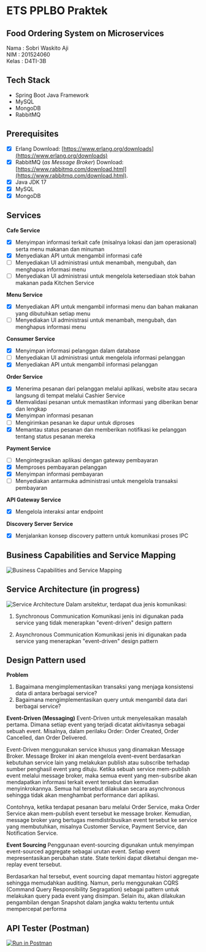 ﻿# ETS PPLBO Praktek
## Food Ordering System on Microservices

Nama 	: Sobri Waskito Aji  
NIM : 201524060  
Kelas : D4TI-3B

## Tech Stack

 - Spring Boot Java Framework
 - MySQL
 - MongoDB
 - RabbitMQ
 
## Prerequisites
 - [x] Erlang
Download: [https://www.erlang.org/downloads](https://www.erlang.org/downloads)
 - [x] RabbitMQ (*as Message Broker*)
 Download: [https://www.rabbitmq.com/download.html](https://www.rabbitmq.com/download.html).
 - [x] Java JDK 17
 - [x] MySQL
 - [x] MongoDB

## Services

**Cafe Service**
 - [x] Menyimpan informasi terkait cafe (misalnya lokasi dan jam operasional) serta menu makanan dan minuman
 - [x] Menyediakan API untuk mengambil informasi café
 - [ ] Menyediakan UI administrasi untuk menambah, mengubah, dan menghapus informasi menu
 - [ ] Menyediakan UI administrasi untuk mengelola ketersediaan stok bahan makanan pada Kitchen Service

**Menu Service**
 - [x] Menyediakan API untuk mengambil informasi menu dan bahan makanan yang dibutuhkan setiap menu
 - [ ] Menyediakan UI administrasi untuk menambah, mengubah, dan menghapus informasi menu
 
**Consumer Service**
 - [x] Menyimpan informasi pelanggan dalam database
 - [ ] Menyediakan UI administrasi untuk mengelola informasi pelanggan
 - [x] Menyediakan API untuk mengambil informasi pelanggan

**Order Service**
 - [x] Menerima pesanan dari pelanggan melalui aplikasi, website atau secara langsung di tempat melalui Cashier Service 
 - [x] Memvalidasi pesanan untuk memastikan informasi yang diberikan benar dan lengkap
 - [x] Menyimpan informasi pesanan
 - [ ] Mengirimkan pesanan ke dapur untuk diproses
 - [x] Memantau status pesanan dan memberikan notifikasi ke pelanggan tentang status pesanan mereka

**Payment Service**
 - [ ] Mengintegrasikan aplikasi dengan gateway pembayaran
 - [x] Memproses pembayaran pelanggan
 - [x] Menyimpan informasi pembayaran
 - [ ] Menyediakan antarmuka administrasi untuk mengelola transaksi pembayaran

**API Gateway Service**
 - [x] Mengelola interaksi antar endpoint

**Discovery Server Service**
 - [x] Menjalankan konsep discovery pattern untuk komunikasi proses IPC

## Business Capabilities and Service Mapping
![Business Capabilities and Service Mapping](../master/other/PPLBO-Nomor%201.drawio.png?raw=true)

## Service Architecture (in progress)
![Service Architecture](../master/other/PPLBO-Nomor%204.drawio.png)
Dalam arsitektur, terdapat dua jenis komunikasi:
1. Synchronous Communication
Komunikasi jenis ini digunakan pada service yang tidak menerapkan "event-driven" design pattern

1. Asynchronous Communication
Komunikasi jenis ini digunakan pada service yang menerapkan "event-driven" design pattern

## Design Pattern used

**Problem**
1. Bagaimana mengimplementasikan transaksi yang menjaga konsistensi data di antara berbagai service?
2. Bagaimana mengimplementasikan query untuk mengambil data dari berbagai service?

**Event-Driven (Messaging)**
Event-Driven untuk menyelesaikan masalah pertama. Dimana setiap event yang terjadi dicatat aktivitasnya sebagai sebuah event. Misalnya, dalam perilaku Order: Order Created, Order Cancelled, dan Order Delivered.

Event-Driven menggunakan service khusus yang dinamakan Message Broker. Message Broker ini akan mengelola event-event berdasarkan kebutuhan service lain yang melakukan publish atau subscribe terhadap sumber penghasil event yang dituju. Ketika sebuah service mem-publish event melalui message broker, maka semua event yang men-subsribe akan mendapatkan informasi terkait event tersebut dan kemudian menyinkrokannya. Semua hal tersebut dilakukan secara asynchronous sehingga tidak akan menghambat performance dari aplikasi.

Contohnya, ketika terdapat pesanan baru melalui Order Service, maka Order Service akan mem-publish event tersebut ke message broker. Kemudian, message broker yang bertugas memdistribusikan event tersebut ke service yang membutuhkan, misalnya Customer Service, Payment Service, dan Notification Service.

**Event Sourcing**
Penggunaan event-sourcing digunakan untuk menyimpan event-sourced aggregate sebagai urutan event. Setiap event mepresentasikan perubahan state. State terkini dapat diketahui dengan me-replay event tersebut.

Berdasarkan hal tersebut, event sourcing dapat memantau histori aggregate sehingga memudahkan auditing. Namun, perlu menggunakan CQRS (Command Query Responsibility Segragation) sebagai pattern untuk melakukan query pada event yang disimpan. Selain itu, akan dilakukan pengambilan dengan Snapshot dalam jangka waktu tertentu untuk mempercepat performa

## API Tester (Postman)
[![Run in Postman](https://run.pstmn.io/button.svg)](https://app.getpostman.com/run-collection/17008485-5205e1d1-dcbd-47b9-ab9e-25fab5df06b9?action=collection%2Ffork&collection-url=entityId%3D17008485-5205e1d1-dcbd-47b9-ab9e-25fab5df06b9%26entityType%3Dcollection%26workspaceId%3Daca6b7f9-c619-4e69-b65f-936467387cf8)
